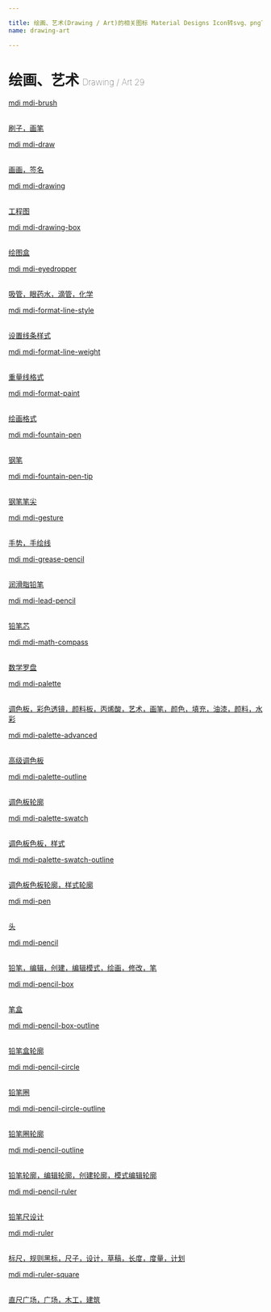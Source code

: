 ```yaml
---

title: 绘画、艺术(Drawing / Art)的相关图标 Material Designs Icon转svg、png下载
name: drawing-art

---
```


# 绘画、艺术  <small style="font-size: 60%;font-weight: 100">Drawing / Art <span class="badge-secondary badge">29</span> </small>

<search tag="drawing-art" :size="96"/>

<div class="icon-list row" id="search-show"><a href="/icon/brush.html" class="icon-item col-6 col-sm-4 col-md-2"><div class="icon-item-inner"><i class="mdi mdi-brush"></i><p><span>mdi mdi-brush</span></p> <p><br> 刷子，画笔</p></div></a><a href="/icon/draw.html" class="icon-item col-6 col-sm-4 col-md-2"><div class="icon-item-inner"><i class="mdi mdi-draw"></i><p><span>mdi mdi-draw</span></p> <p><br> 画画，签名</p></div></a><a href="/icon/drawing.html" class="icon-item col-6 col-sm-4 col-md-2"><div class="icon-item-inner"><i class="mdi mdi-drawing"></i><p><span>mdi mdi-drawing</span></p> <p><br> 工程图</p></div></a><a href="/icon/drawing-box.html" class="icon-item col-6 col-sm-4 col-md-2"><div class="icon-item-inner"><i class="mdi mdi-drawing-box"></i><p><span>mdi mdi-drawing-box</span></p> <p><br> 绘图盒</p></div></a><a href="/icon/eyedropper.html" class="icon-item col-6 col-sm-4 col-md-2"><div class="icon-item-inner"><i class="mdi mdi-eyedropper"></i><p><span>mdi mdi-eyedropper</span></p> <p><br> 吸管，眼药水，滴管，化学</p></div></a><a href="/icon/format-line-style.html" class="icon-item col-6 col-sm-4 col-md-2"><div class="icon-item-inner"><i class="mdi mdi-format-line-style"></i><p><span>mdi mdi-format-line-style</span></p> <p><br> 设置线条样式</p></div></a><a href="/icon/format-line-weight.html" class="icon-item col-6 col-sm-4 col-md-2"><div class="icon-item-inner"><i class="mdi mdi-format-line-weight"></i><p><span>mdi mdi-format-line-weight</span></p> <p><br> 重量线格式</p></div></a><a href="/icon/format-paint.html" class="icon-item col-6 col-sm-4 col-md-2"><div class="icon-item-inner"><i class="mdi mdi-format-paint"></i><p><span>mdi mdi-format-paint</span></p> <p><br> 绘画格式</p></div></a><a href="/icon/fountain-pen.html" class="icon-item col-6 col-sm-4 col-md-2"><div class="icon-item-inner"><i class="mdi mdi-fountain-pen"></i><p><span>mdi mdi-fountain-pen</span></p> <p><br> 钢笔</p></div></a><a href="/icon/fountain-pen-tip.html" class="icon-item col-6 col-sm-4 col-md-2"><div class="icon-item-inner"><i class="mdi mdi-fountain-pen-tip"></i><p><span>mdi mdi-fountain-pen-tip</span></p> <p><br> 钢笔笔尖</p></div></a><a href="/icon/gesture.html" class="icon-item col-6 col-sm-4 col-md-2"><div class="icon-item-inner"><i class="mdi mdi-gesture"></i><p><span>mdi mdi-gesture</span></p> <p><br> 手势，手绘线</p></div></a><a href="/icon/grease-pencil.html" class="icon-item col-6 col-sm-4 col-md-2"><div class="icon-item-inner"><i class="mdi mdi-grease-pencil"></i><p><span>mdi mdi-grease-pencil</span></p> <p><br> 润滑脂铅笔</p></div></a><a href="/icon/lead-pencil.html" class="icon-item col-6 col-sm-4 col-md-2"><div class="icon-item-inner"><i class="mdi mdi-lead-pencil"></i><p><span>mdi mdi-lead-pencil</span></p> <p><br> 铅笔芯</p></div></a><a href="/icon/math-compass.html" class="icon-item col-6 col-sm-4 col-md-2"><div class="icon-item-inner"><i class="mdi mdi-math-compass"></i><p><span>mdi mdi-math-compass</span></p> <p><br> 数学罗盘</p></div></a><a href="/icon/palette.html" class="icon-item col-6 col-sm-4 col-md-2"><div class="icon-item-inner"><i class="mdi mdi-palette"></i><p><span>mdi mdi-palette</span></p> <p><br> 调色板，彩色透镜，颜料板，丙烯酸，艺术，画笔，颜色，填充，油漆，颜料，水彩</p></div></a><a href="/icon/palette-advanced.html" class="icon-item col-6 col-sm-4 col-md-2"><div class="icon-item-inner"><i class="mdi mdi-palette-advanced"></i><p><span>mdi mdi-palette-advanced</span></p> <p><br> 高级调色板</p></div></a><a href="/icon/palette-outline.html" class="icon-item col-6 col-sm-4 col-md-2"><div class="icon-item-inner"><i class="mdi mdi-palette-outline"></i><p><span>mdi mdi-palette-outline</span></p> <p><br> 调色板轮廓</p></div></a><a href="/icon/palette-swatch.html" class="icon-item col-6 col-sm-4 col-md-2"><div class="icon-item-inner"><i class="mdi mdi-palette-swatch"></i><p><span>mdi mdi-palette-swatch</span></p> <p><br> 调色板色板，样式</p></div></a><a href="/icon/palette-swatch-outline.html" class="icon-item col-6 col-sm-4 col-md-2"><div class="icon-item-inner"><i class="mdi mdi-palette-swatch-outline"></i><p><span>mdi mdi-palette-swatch-outline</span></p> <p><br> 调色板色板轮廓，样式轮廓</p></div></a><a href="/icon/pen.html" class="icon-item col-6 col-sm-4 col-md-2"><div class="icon-item-inner"><i class="mdi mdi-pen"></i><p><span>mdi mdi-pen</span></p> <p><br> 头</p></div></a><a href="/icon/pencil.html" class="icon-item col-6 col-sm-4 col-md-2"><div class="icon-item-inner"><i class="mdi mdi-pencil"></i><p><span>mdi mdi-pencil</span></p> <p><br> 铅笔，编辑，创建，编辑模式，绘画，修改，笔</p></div></a><a href="/icon/pencil-box.html" class="icon-item col-6 col-sm-4 col-md-2"><div class="icon-item-inner"><i class="mdi mdi-pencil-box"></i><p><span>mdi mdi-pencil-box</span></p> <p><br> 笔盒</p></div></a><a href="/icon/pencil-box-outline.html" class="icon-item col-6 col-sm-4 col-md-2"><div class="icon-item-inner"><i class="mdi mdi-pencil-box-outline"></i><p><span>mdi mdi-pencil-box-outline</span></p> <p><br> 铅笔盒轮廓</p></div></a><a href="/icon/pencil-circle.html" class="icon-item col-6 col-sm-4 col-md-2"><div class="icon-item-inner"><i class="mdi mdi-pencil-circle"></i><p><span>mdi mdi-pencil-circle</span></p> <p><br> 铅笔圈</p></div></a><a href="/icon/pencil-circle-outline.html" class="icon-item col-6 col-sm-4 col-md-2"><div class="icon-item-inner"><i class="mdi mdi-pencil-circle-outline"></i><p><span>mdi mdi-pencil-circle-outline</span></p> <p><br> 铅笔圈轮廓</p></div></a><a href="/icon/pencil-outline.html" class="icon-item col-6 col-sm-4 col-md-2"><div class="icon-item-inner"><i class="mdi mdi-pencil-outline"></i><p><span>mdi mdi-pencil-outline</span></p> <p><br> 铅笔轮廓，编辑轮廓，创建轮廓，模式编辑轮廓</p></div></a><a href="/icon/pencil-ruler.html" class="icon-item col-6 col-sm-4 col-md-2"><div class="icon-item-inner"><i class="mdi mdi-pencil-ruler"></i><p><span>mdi mdi-pencil-ruler</span></p> <p><br> 铅笔尺设计</p></div></a><a href="/icon/ruler.html" class="icon-item col-6 col-sm-4 col-md-2"><div class="icon-item-inner"><i class="mdi mdi-ruler"></i><p><span>mdi mdi-ruler</span></p> <p><br> 标尺，规则黑标，尺子，设计，草稿，长度，度量，计划</p></div></a><a href="/icon/ruler-square.html" class="icon-item col-6 col-sm-4 col-md-2"><div class="icon-item-inner"><i class="mdi mdi-ruler-square"></i><p><span>mdi mdi-ruler-square</span></p> <p><br> 直尺广场，广场，木工，建筑</p></div></a></div>

